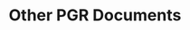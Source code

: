 ---
title: Other PGR Documents
summary: 
tags:
- PGR Documents
date: 

# Optional external URL for project (replaces project detail page).
external_link: "https://uob.sharepoint.com/teams/grp-ggy-postgrad/Shared%20Documents/Forms/AllItems.aspx?viewid=23b21ecf%2D2c8f%2D446b%2D9b7b%2De9cd79bdeeae&id=%2Fteams%2Fgrp%2Dggy%2Dpostgrad%2FShared%20Documents"

image:
  caption: 
  focal_point: Smart

links:

url_code: ""
url_pdf: ""
url_slides: ""
url_video: ""

# Slides (optional).
#   Associate this project with Markdown slides.
#   Simply enter your slide deck's filename without extension.
#   E.g. `slides = "example-slides"` references `content/slides/example-slides.md`.
#   Otherwise, set `slides = ""`.
slides: 
---